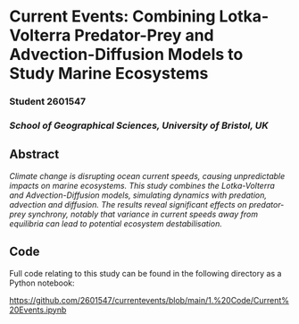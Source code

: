 # Current Events: Combining Lotka-Volterra Predator-Prey and Advection-Diffusion Models to Study Marine Ecosystems
### Student 2601547
### *School of Geographical Sciences, University of Bristol, UK*

## Abstract

*Climate change is disrupting ocean current speeds, causing unpredictable impacts on marine ecosystems. This study combines the Lotka-Volterra and Advection-Diffusion models, simulating dynamics with predation, advection and diffusion. The results reveal significant effects on predator-prey synchrony, notably that variance in current speeds away from equilibria can lead to potential ecosystem destabilisation.*

## Code

Full code relating to this study can be found in the following directory as a Python notebook:

https://github.com/2601547/currentevents/blob/main/1.%20Code/Current%20Events.ipynb
